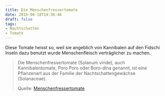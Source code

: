 ```yaml
---
title: Die Menschenfressertomate
date: 2016-06-18T14:36:46
draft: false
tags:
- Nachtschatten
- Tomate
---
```


Diese Tomate heisst so, weil sie angeblich von Kannibalen auf den Fidschi
Inseln dazu benutzt wurde Menschenfleisch verträglicher zu machen.

> Die Menschenfressertomate (Solanum viride), auch Kannibalentomate, Poro
> Poro oder Boro-dina genannt, ist eine Pflanzenart aus der Familie der
> Nachtschattengewächse (Solanaceae).
>
> Quelle: [Menschenfressertomate](https://de.wikipedia.org/wiki/Menschenfressertomate)
